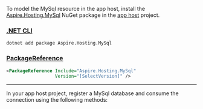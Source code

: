 To model the MySql resource in the app host, install the [Aspire.Hosting.MySql](https://www.nuget.org/packages/Aspire.Hosting.MySql) NuGet package in the [app host](xref:aspire/app-host) project.

### [.NET CLI](#tab/dotnet-cli)

```dotnetcli
dotnet add package Aspire.Hosting.MySql
```

### [PackageReference](#tab/package-reference)

```xml
<PackageReference Include="Aspire.Hosting.MySql"
                  Version="[SelectVersion]" />
```

---

In your app host project, register a MySql database and consume the connection using the following methods:
